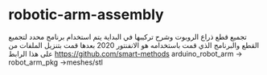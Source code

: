 # robotic-arm-assembly
تجميع قطع ذراع الروبوت وشرح تركيبها
في البداية يتم استخدام برنامج محدد لتجميع القطع والبرنامج الذي قمت باستخدامه هو الانفنتور 2020
بعدها قمت بتنزيل الملفات من على هذا الرابط
https://github.com/smart-methods
arduino_robot_arm -> robot_arm_pkg ->meshes/stl
